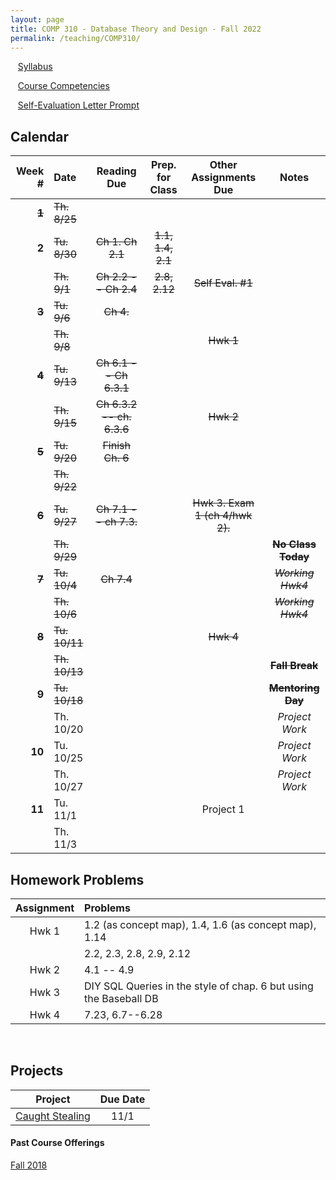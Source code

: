 ```yaml
---
layout: page
title: COMP 310 - Database Theory and Design - Fall 2022
permalink: /teaching/COMP310/
---
```


&nbsp;&nbsp;&nbsp;[Syllabus](/teaching/COMP310/comp310-syllabus.pdf)

&nbsp;&nbsp;&nbsp;[Course Competencies](/teaching/COMP310/COMP310-Competencies.pdf)

&nbsp;&nbsp;&nbsp;[Self-Evaluation Letter Prompt](/teaching/COMP310/evalletter.pdf)


## Calendar

|Week \# | Date | Reading Due | Prep. for Class | Other Assignments Due | Notes |
| ---: | :--- | :---: | :---: | :---: | :---: |
| ~~**1**~~ | ~~Th. 8/25~~ | | | |
| **2** | ~~Tu. 8/30~~ | ~~Ch 1. Ch 2.1~~ | ~~1.1, 1.4, 2.1~~ | | |
| | ~~Th. 9/1~~ | ~~Ch 2.2 -- Ch 2.4~~ | ~~2.8, 2.12~~ | ~~Self Eval. \#1~~ | |
| ~~**3**~~ | ~~Tu. 9/6~~  | ~~Ch 4.~~ | | |  |
| | ~~Th. 9/8~~  |  | | ~~Hwk 1~~ | |
| ~~**4**~~ | ~~Tu. 9/13~~  | ~~Ch 6.1 -- Ch 6.3.1~~ | | |  |
| | ~~Th. 9/15~~  | ~~Ch 6.3.2 -- ch. 6.3.6~~ | | ~~Hwk 2~~ | |
| ~~**5**~~ | ~~Tu. 9/20~~  | ~~Finish Ch. 6~~ | | |  |
| | ~~Th. 9/22~~  | | | | |
| ~~**6**~~ | ~~Tu. 9/27~~  | ~~Ch 7.1 -- ch 7.3.~~ | | ~~Hwk 3. Exam 1 (ch 4/hwk 2).~~ |  |
| | ~~Th. 9/29~~  | | | | ~~**No Class Today**~~ |
| ~~**7**~~ | ~~Tu. 10/4~~  | ~~Ch 7.4~~ | | | ~~*Working Hwk4*~~ |
| | ~~Th. 10/6~~  | | | | ~~*Working Hwk4*~~ |
| ~~**8**~~ | ~~Tu. 10/11~~  | | | ~~Hwk 4~~ | |
| | ~~Th. 10/13~~  | | | | ~~**Fall Break**~~ |
| **9** | ~~Tu. 10/18~~  | | | | ~~**Mentoring Day**~~ |
| | Th. 10/20  | | | | *Project Work* |
| **10** | Tu. 10/25  | | | | *Project Work* |
| | Th. 10/27  | | | | *Project Work* |
| **11** | Tu. 11/1  | | | Project 1 | |
| | Th. 11/3  | | | |  |


## Homework Problems

| Assignment | Problems |
| :---: | :--- |
| Hwk 1 |  1.2 (as concept map), 1.4, 1.6 (as concept map), 1.14 |
|       |  2.2, 2.3, 2.8, 2.9, 2.12 |
| Hwk 2 |  4.1 -- 4.9 |
| Hwk 3 |  DIY SQL Queries in the style of chap. 6 but using the Baseball DB   |
| Hwk 4 | 7.23, 6.7--6.28 |


&nbsp;
&nbsp;
&nbsp;

## Projects

| Project | Due Date |
| :--: | :--: |
| [Caught Stealing](/teaching/COMP310/projects/caughtstealing/) | 11/1 |


#### Past Course Offerings

[Fall 2018](/teaching/COMP310/fa18/)
